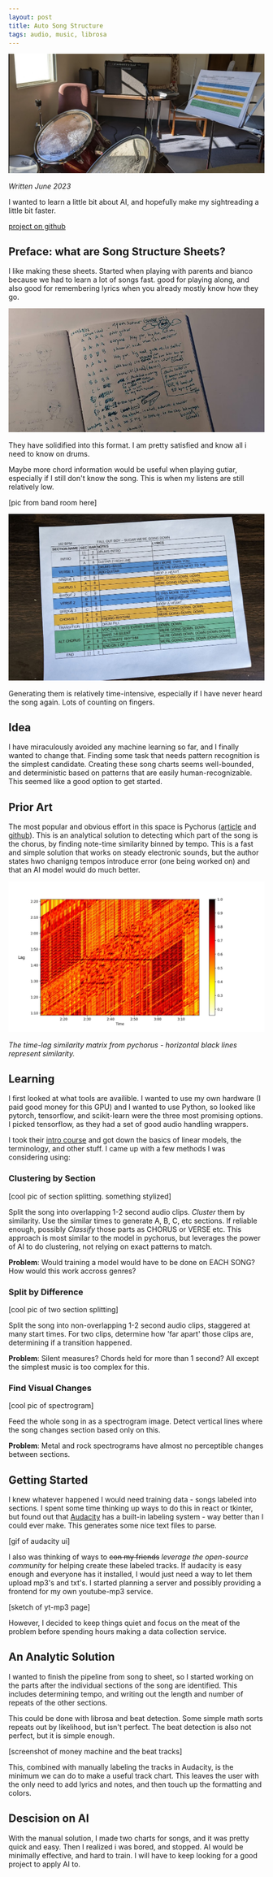 ```yaml
---
layout: post
title: Auto Song Structure
tags: audio, music, librosa
---
```


![Pic of band room](../img/2023-06-13-auto-song-structure/image.png)

*Written June 2023*

I wanted to learn a little bit about AI, and hopefully make my sightreading a little bit faster.

[project on github]()

## Preface: what are Song Structure Sheets?

I like making these sheets. Started when playing with parents and bianco because we had to learn a lot of songs fast. good for playing along, and also good for remembering lyrics when you already mostly know how they go.

![pic of the deftones sheet](../img/2023-06-13-auto-song-structure/image-2.png)

They have solidified into this format. I am pretty satisfied and know all i need to know on drums. 

Maybe more chord information would be useful when playing gutiar, especially if I still don't know the song. This is when my listens are still relatively low.

[pic from band room here]

![pic of the sugar we're going down printout](../img/2023-06-13-auto-song-structure/image-1.png)

Generating them is relatively time-intensive, especially if I have never heard the song again. Lots of counting on fingers.

## Idea

I have miraculously avoided any machine learning so far, and I finally wanted to change that. Finding some task that needs pattern recognition is the simplest candidate. Creating these song charts seems well-bounded, and deterministic based on patterns that are easily human-recognizable. This seemed like a good option to get started.

## Prior Art

The most popular and obvious effort in this space is Pychorus ([article](https://towardsdatascience.com/finding-choruses-in-songs-with-python-a925165f94a8) and [github](https://github.com/vivjay30/pychorus)). This is an analytical solution to detecting which part of the song is the chorus, by finding note-time similarity binned by tempo. This is a fast and simple solution that works on steady electronic sounds, but the author states hwo chanigng tempos introduce error (one being worked on) and that an AI model would do much better.

![image of the time-lag similarity matrix](<../img/2023-06-13-auto-song-structure/1 USrGPR-SimWBAlQKT8lqFg.webp>)

*The time-lag similarity matrix from pychorus - horizontal black lines represent similarity.*

## Learning

I first looked at what tools are availible. I wanted to use my own hardware (I paid good money for this GPU) and I wanted to use Python, so looked like pytorch, tensorflow, and scikit-learn were the three most promising options. I picked tensorflow, as they had a set of good audio handling wrappers.

I took their [intro course](https://developers.google.com/machine-learning/crash-course/ml-intro) and got down the basics of linear models, the terminology, and other stuff. I came up with a few methods I was considering using:

### Clustering by Section

[cool pic of section splitting. something stylized]

Split the song into overlapping 1-2 second audio clips. *Cluster* them by similarity. Use the similar times to generate A, B, C, etc sections. If reliable enough, possibly *Classify* those parts as CHORUS or VERSE etc. This approach is most similar to the model in pychorus, but leverages the power of AI to do clustering, not relying on exact patterns to match. 

**Problem**: Would training a model would have to be done on EACH SONG? How would this work accross genres?

### Split by Difference

[cool pic of two section splitting]

Split the song into non-overlapping 1-2 second audio clips, staggered at many start times. For two clips, determine how 'far apart' those clips are, determining if a transition happened.

**Problem**: Silent measures? Chords held for more than 1 second? All except the simplest music is too complex for this.

### Find Visual Changes

[cool pic of spectrogram]

Feed the whole song in as a spectrogram image. Detect vertical lines where the song changes section based only on this. 

**Problem**: Metal and rock spectrograms have almost no perceptible changes between sections.


## Getting Started

I knew whatever happened I would need training data - songs labeled into sections. I spent some time thinking up ways to do this in react or tkinter, but found out that [Audacity]() has a built-in labeling system - way better than I could ever make. This generates some nice text files to parse.

[gif of audacity ui]

I also was thinking of ways to ~~con my friends~~ *leverage the open-source community* for helping create these labeled tracks. If audacity is easy enough and everyone has it installed, I would just need a way to let them upload mp3's and txt's. I started planning a server and possibly providing a frontend for my own youtube-mp3 service. 

[sketch of yt-mp3 page]

However, I decided to keep things quiet and focus on the meat of the problem before spending hours making a data collection service.

## An Analytic Solution

I wanted to finish the pipeline from song to sheet, so I started working on the parts after the individual sections of the song are identified. This includes determining tempo, and writing out the length and number of repeats of the other sections.

This could be done with librosa and beat detection. Some simple math sorts repeats out by likelihood, but isn't perfect. The beat detection is also not perfect, but it is simple enough.

[screenshot of money machine and the beat tracks]

This, combined with manually labeling the tracks in Audacity, is the minimum we can do to make a useful track chart. This leaves the user with the only need to add lyrics and notes, and then touch up the formatting and colors.

## Descision on AI

With the manual solution, I made two charts for songs, and it was pretty quick and easy. Then I realized i was bored, and stopped. AI would be minimally effective, and hard to train. I will have to keep looking for a good project to apply AI to.
